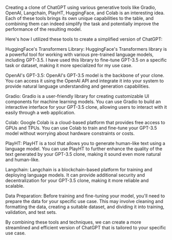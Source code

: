 Creating a clone of ChatGPT using various generative tools like Gradio, OpenAI, Langchain, PlayHT, HuggingFace, and Colab is an interesting idea. Each of these tools brings its own unique capabilities to the table, and combining them can indeed simplify the task and potentially improve the performance of the resulting model.

Here's how I utilized these tools to create a simplified version of ChatGPT:

HuggingFace's Transformers Library: HuggingFace's Transformers library is a powerful tool for working with various pre-trained language models, including GPT-3.5. I have used this library to fine-tune GPT-3.5 on a specific task or dataset, making it more specialized for my use case.

OpenAI's GPT-3.5: OpenAI's GPT-3.5 model is the backbone of your clone. You can access it using the OpenAI API and integrate it into your system to provide natural language understanding and generation capabilities.

Gradio: Gradio is a user-friendly library for creating customizable UI components for machine learning models. You can use Gradio to build an interactive interface for your GPT-3.5 clone, allowing users to interact with it easily through a web application.

Colab: Google Colab is a cloud-based platform that provides free access to GPUs and TPUs. You can use Colab to train and fine-tune your GPT-3.5 model without worrying about hardware constraints or costs.

PlayHT: PlayHT is a tool that allows you to generate human-like text using a language model. You can use PlayHT to further enhance the quality of the text generated by your GPT-3.5 clone, making it sound even more natural and human-like.

Langchain: Langchain is a blockchain-based platform for training and deploying language models. It can provide additional security and decentralization for your GPT-3.5 clone, making it more reliable and scalable.

Data Preparation: Before training and fine-tuning your model, you'll need to prepare the data for your specific use case. This may involve cleaning and formatting the data, creating a suitable dataset, and dividing it into training, validation, and test sets.

By combining these tools and techniques, we can create a more streamlined and efficient version of ChatGPT that is tailored to your specific use case.
